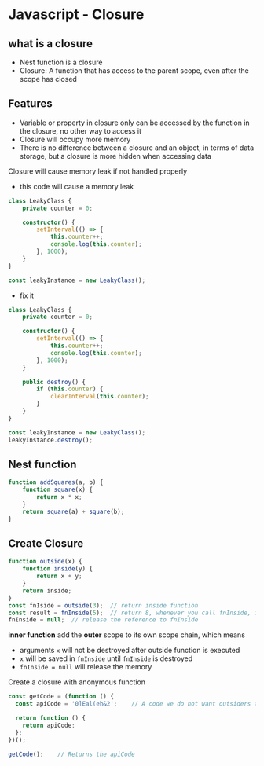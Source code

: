 # Javascript - Closure

## what is a closure

- Nest function is a closure
- Closure: A function that has access to the parent scope, even after the scope has closed

## Features

- Variable or property in closure only can be accessed by the function in the closure, no other way to access it
- Closure will occupy more memory
- There is no difference between a closure and an object, in terms of data storage, but a closure is more hidden when accessing data

Closure will cause memory leak if not handled properly

- this code will cause a memory leak

```ts
class LeakyClass {
    private counter = 0;

    constructor() {
        setInterval(() => {
            this.counter++;
            console.log(this.counter);
        }, 1000);
    }
}

const leakyInstance = new LeakyClass();
```

- fix it

```ts
class LeakyClass {
    private counter = 0;

    constructor() {
        setInterval(() => {
            this.counter++;
            console.log(this.counter);
        }, 1000);
    }

    public destroy() {
        if (this.counter) {
            clearInterval(this.counter);
        }
    }
}

const leakyInstance = new LeakyClass();
leakyInstance.destroy();
```

## Nest function

```js
function addSquares(a, b) {
    function square(x) {
        return x * x;
    }
    return square(a) + square(b);
}
```

## Create Closure


```javascript
function outside(x) {
    function inside(y) {
        return x + y;
    }
    return inside;
}
const fnIside = outside(3);  // return inside function
const result = fnInside(5);  // return 8, whenever you call fnInside, it will always use 3 as the value of x
fnInside = null;  // release the reference to fnInside
```

**inner function** add the **outer** scope to its own scope chain, which means

- arguments `x` will not be destroyed after outside function is executed
- `x` will be saved in `fnInside` until `fnInside` is destroyed
- `fnInside = null` will release the memory

Create a closure with anonymous function

```js
const getCode = (function () {
  const apiCode = '0]Eal(eh&2';    // A code we do not want outsiders to be able to modify…

  return function () {
    return apiCode;
  };
})();

getCode();    // Returns the apiCode
```

